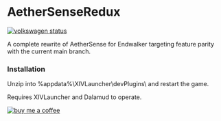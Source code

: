 # AetherSenseRedux

[![volkswagen status](https://auchenberg.github.io/volkswagen/volkswargen_ci.svg?v=1)](https://github.com/auchenberg/volkswagen)

A complete rewrite of AetherSense for Endwalker targeting feature parity with the current main branch.
  
### Installation

Unzip into %appdata%\XIVLauncher\devPlugins\ and restart the game.

Requires XIVLauncher and Dalamud to operate.


[![buy me a coffee](https://img.buymeacoffee.com/api/?url=aHR0cHM6Ly9jZG4uYnV5bWVhY29mZmVlLmNvbS91cGxvYWRzL3Byb2ZpbGVfcGljdHVyZXMvMjAyMS8wNi8yMzJiYzkyZjJlNmYzYjJmZjk2MTQ2NDFmZjJkY2I3ZC5qcGdAMzAwd18wZS53ZWJw&creator=tamagotchi+%28digital+pet%29&is_creating=modern%20retro%20tech&design_code=1&design_color=%23BD5FFF&slug=tamagotchi)](https://www.buymeacoffee.com/tamagotchi)
